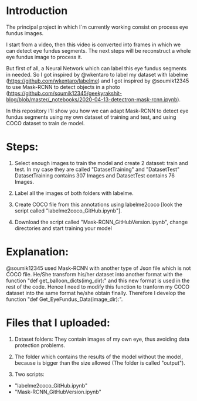 # Introduction

The principal project in which I´m currently working consist on process eye fundus images. 

I start from a video, then this video is converted into frames in which we can detect eye fundus segments. The next steps will be reconstruct a whole eye fundus image to process it.

But first of all, a Neural Network which can label this eye fundus segments in needed. So I got inspired by @wkentaro to label my dataset with labelme (https://github.com/wkentaro/labelme) and I got inspired by @soumik12345 to use Mask-RCNN to detect objects in a photo (https://github.com/soumik12345/geekyrakshit-blog/blob/master/_notebooks/2020-04-13-detectron-mask-rcnn.ipynb).

In this repository I'll show you how we can adapt Mask-RCNN to detect eye fundus segments using my own dataset of training and test, and using COCO dataset to train de model.

# Steps:

1. Select enough images to train the model and create 2 dataset: train and test. In my case they are called "DatasetTraining" and "DatasetTest"
DatasetTraining contains 307 Images and DatasetTest contains 76 Images.

2. Label all the images of both folders with labelme.

3. Create COCO file from this annotations using labelme2coco [look the script called "labelme2coco_GitHub.ipynb"].

4. Download the script called "Mask-RCNN_GitHubVersion.ipynb", change directories and start training your model

# Explanation:

@soumik12345 used Mask-RCNN with another type of Json file which is not COCO file. He/She transform his/her dataset into another format with the function "def get_balloon_dicts(img_dir):" and this new format is used in the rest of the code. 
Hence I need to modify this function to tranform my COCO dataset into the same format he/she obtain finally. Therefore I develop the function "def Get_EyeFundus_Data(image_dir):".

# Files that I uploaded:

1. Dataset folders: They contain images of my own eye, thus avoiding data protection problems.

2. The folder which contains the results of the model without the model, because is bigger than the size allowed (The folder is called "output").

3. Two scripts: 
- "labelme2coco_GitHub.ipynb"
- "Mask-RCNN_GitHubVersion.ipynb"
